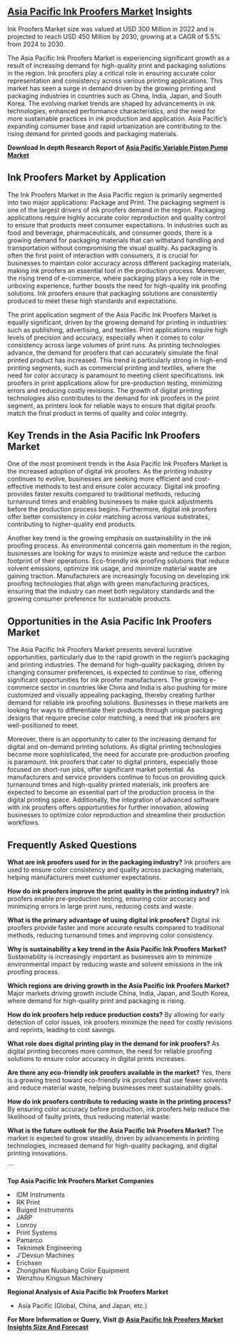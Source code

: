 <h2><a href="https://www.verifiedmarketreports.com/download-sample/?rid=475236&amp;utm_source=Github-Feb&amp;utm_medium=219" target="_blank">Asia Pacific Ink Proofers Market</a> Insights</h2><p>Ink Proofers Market size was valued at USD 300 Million in 2022 and is projected to reach USD 450 Million by 2030, growing at a CAGR of 5.5% from 2024 to 2030.</p><p><p>The Asia Pacific Ink Proofers Market is experiencing significant growth as a result of increasing demand for high-quality print and packaging solutions in the region. Ink proofers play a critical role in ensuring accurate color representation and consistency across various printing applications. This market has seen a surge in demand driven by the growing printing and packaging industries in countries such as China, India, Japan, and South Korea. The evolving market trends are shaped by advancements in ink technologies, enhanced performance characteristics, and the need for more sustainable practices in ink production and application. Asia Pacific’s expanding consumer base and rapid urbanization are contributing to the rising demand for printed goods and packaging materials. <strong><p><strong>Download In depth Research Report of <a href="https://www.verifiedmarketreports.com/download-sample/?rid=236118&amp;utm_source=Pulse-Dec&amp;utm_medium=219" target="_blank">Asia Pacific Variable Piston Pump Market</a></strong></p></strong></p> <h2>Ink Proofers Market by Application</h2> <p>The Ink Proofers Market in the Asia Pacific region is primarily segmented into two major applications: Package and Print. The packaging segment is one of the largest drivers of ink proofers demand in the region. Packaging applications require highly accurate color reproduction and quality control to ensure that products meet consumer expectations. In industries such as food and beverage, pharmaceuticals, and consumer goods, there is a growing demand for packaging materials that can withstand handling and transportation without compromising the visual quality. As packaging is often the first point of interaction with consumers, it is crucial for businesses to maintain color accuracy across different packaging materials, making ink proofers an essential tool in the production process. Moreover, the rising trend of e-commerce, where packaging plays a key role in the unboxing experience, further boosts the need for high-quality ink proofing solutions. Ink proofers ensure that packaging solutions are consistently produced to meet these high standards and expectations.</p> <p>The print application segment of the Asia Pacific Ink Proofers Market is equally significant, driven by the growing demand for printing in industries such as publishing, advertising, and textiles. Print applications require high levels of precision and accuracy, especially when it comes to color consistency across large volumes of print runs. As printing technologies advance, the demand for proofers that can accurately simulate the final printed product has increased. This trend is particularly strong in high-end printing segments, such as commercial printing and textiles, where the need for color accuracy is paramount to meeting client specifications. Ink proofers in print applications allow for pre-production testing, minimizing errors and reducing costly revisions. The growth of digital printing technologies also contributes to the demand for ink proofers in the print segment, as printers look for reliable ways to ensure that digital proofs match the final product in terms of quality and color integrity.</p> <h2>Key Trends in the Asia Pacific Ink Proofers Market</h2> <p>One of the most prominent trends in the Asia Pacific Ink Proofers Market is the increased adoption of digital ink proofers. As the printing industry continues to evolve, businesses are seeking more efficient and cost-effective methods to test and ensure color accuracy. Digital ink proofing provides faster results compared to traditional methods, reducing turnaround times and enabling businesses to make quick adjustments before the production process begins. Furthermore, digital ink proofers offer better consistency in color matching across various substrates, contributing to higher-quality end products.</p> <p>Another key trend is the growing emphasis on sustainability in the ink proofing process. As environmental concerns gain momentum in the region, businesses are looking for ways to minimize waste and reduce the carbon footprint of their operations. Eco-friendly ink proofing solutions that reduce solvent emissions, optimize ink usage, and minimize material waste are gaining traction. Manufacturers are increasingly focusing on developing ink proofing technologies that align with green manufacturing practices, ensuring that the industry can meet both regulatory standards and the growing consumer preference for sustainable products.</p> <h2>Opportunities in the Asia Pacific Ink Proofers Market</h2> <p>The Asia Pacific Ink Proofers Market presents several lucrative opportunities, particularly due to the rapid growth in the region’s packaging and printing industries. The demand for high-quality packaging, driven by changing consumer preferences, is expected to continue to rise, offering significant opportunities for ink proofer manufacturers. The growing e-commerce sector in countries like China and India is also pushing for more customized and visually appealing packaging, thereby creating further demand for reliable ink proofing solutions. Businesses in these markets are looking for ways to differentiate their products through unique packaging designs that require precise color matching, a need that ink proofers are well-positioned to meet.</p> <p>Moreover, there is an opportunity to cater to the increasing demand for digital and on-demand printing solutions. As digital printing technologies become more sophisticated, the need for accurate pre-production proofing is paramount. Ink proofers that cater to digital printers, especially those focused on short-run jobs, offer significant market potential. As manufacturers and service providers continue to focus on providing quick turnaround times and high-quality printed materials, ink proofers are expected to become an essential part of the production process in the digital printing space. Additionally, the integration of advanced software with ink proofers offers opportunities for further innovation, allowing businesses to optimize color reproduction and streamline their production workflows.</p> <h2>Frequently Asked Questions</h2> <p><strong>What are ink proofers used for in the packaging industry?</strong> Ink proofers are used to ensure color consistency and quality across packaging materials, helping manufacturers meet customer expectations.</p> <p><strong>How do ink proofers improve the print quality in the printing industry?</strong> Ink proofers enable pre-production testing, ensuring color accuracy and minimizing errors in large print runs, reducing costs and waste.</p> <p><strong>What is the primary advantage of using digital ink proofers?</strong> Digital ink proofers provide faster and more accurate results compared to traditional methods, reducing turnaround times and improving color consistency.</p> <p><strong>Why is sustainability a key trend in the Asia Pacific Ink Proofers Market?</strong> Sustainability is increasingly important as businesses aim to minimize environmental impact by reducing waste and solvent emissions in the ink proofing process.</p> <p><strong>Which regions are driving growth in the Asia Pacific Ink Proofers Market?</strong> Major markets driving growth include China, India, Japan, and South Korea, where demand for high-quality print and packaging is rising.</p> <p><strong>How do ink proofers help reduce production costs?</strong> By allowing for early detection of color issues, ink proofers minimize the need for costly revisions and reprints, leading to cost savings.</p> <p><strong>What role does digital printing play in the demand for ink proofers?</strong> As digital printing becomes more common, the need for reliable proofing solutions to ensure color accuracy in digital prints increases.</p> <p><strong>Are there any eco-friendly ink proofers available in the market?</strong> Yes, there is a growing trend toward eco-friendly ink proofers that use fewer solvents and reduce material waste, helping businesses meet sustainability goals.</p> <p><strong>How do ink proofers contribute to reducing waste in the printing process?</strong> By ensuring color accuracy before production, ink proofers help reduce the likelihood of faulty prints, thus reducing material waste.</p> <p><strong>What is the future outlook for the Asia Pacific Ink Proofers Market?</strong> The market is expected to grow steadily, driven by advancements in printing technologies, increased demand for high-quality packaging, and digital printing innovations.</p> ```</p><p><strong>Top Asia Pacific Ink Proofers Market Companies</strong></p><div data-test-id=""><p><li>IDM Instruments</li><li> RK Print</li><li> Buiged Instruments</li><li> JARP</li><li> Lonroy</li><li> Print Systems</li><li> Pamarco</li><li> Teknimek Engineering</li><li> J'Devsun Machines</li><li> Erichsen</li><li> Zhongshan Nuobang Color Equipment</li><li> Wenzhou Kingsun Machinery</li></p><div><strong>Regional Analysis of&nbsp;Asia Pacific Ink Proofers Market</strong></div><ul><li dir="ltr"><p dir="ltr">Asia Pacific (Global, China, and Japan, etc.)</p></li></ul><p><strong>For More Information or Query, Visit @&nbsp;</strong><strong><a href="https://www.verifiedmarketreports.com/product/ink-proofers-market/?utm_source=Github-Feb&amp;utm_medium=219" target="_blank">Asia Pacific Ink Proofers Market Insights Size And Forecast</a></strong></p></div><h2>&nbsp;</h2><div data-test-id="">&nbsp;</div>
